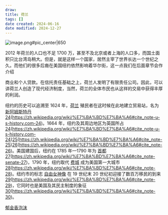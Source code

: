 ```yaml
---
draw:
title: 荷兰
tags: []
date created: 2024-06-16
date modified: 2024-12-27
---
```


![image.png#pic_center|650](https://imagehosting4picgo.oss-cn-beijing.aliyuncs.com/imagehosting/fix-dir%2Fpicgo%2Fpicgo-clipboard-images%2F2024%2F06%2F16%2F14-38-58-d72b94610088d363d021ea9a1d005563-20240616143857-20df31.png)

<!-- more -->

2012 年荷兰的人口也不足 1700 万，甚至不及北京或者上海的人口多，而国土面积只比台湾岛稍大。但是，就是这样一个国家，居然主宰了世界长达一个世纪之久。而他们的很多后裔在美国纽约依然影响着华尔街，这一点我们在后面章节会作介绍

商业和个人贷款。在信托责任基础之上，荷兰人发明了有限责任公司。因此，可以讲荷兰人创造了现代经济制度，当然，荷兰的全体市民也从这祥的交易中获得丰厚的利润。

纽约的历史可以追溯至 1624 年，[荷兰](https://zh.wikipedia.org/wiki/%E8%8D%B7%E5%85%B0%E5%85%B1%E5%92%8C%E5%9B%BD "荷兰共和国") 殖民者在这时候在此地建立贸易站，名为 [新阿姆斯特丹](https://zh.wikipedia.org/wiki/%E6%96%B0%E9%98%BF%E5%A7%86%E6%96%AF%E7%89%B9%E4%B8%B9 "新阿姆斯特丹")[24](24)(https://zh.wikipedia.org/wiki/%E7%BA%BD%E7%BA%A6#cite_note-u-s-history.com-24)。1664 年，纽约及其周边地区为英国所占 [24](24)(https://zh.wikipedia.org/wiki/%E7%BA%BD%E7%BA%A6#cite_note-u-s-history.com-24)[25](25)(https://zh.wikipedia.org/wiki/%E7%BA%BD%E7%BA%A6#cite_note-25)[26](26)(https://zh.wikipedia.org/wiki/%E7%BA%BD%E7%BA%A6#cite_note-26)。美国建国后，纽约在 1785 年—1790 年为 [首都](https://zh.wikipedia.org/wiki/%E9%A6%96%E9%83%BD "首都")[27](27)(https://zh.wikipedia.org/wiki/%E7%BA%BD%E7%BA%A6#cite_note-senate-27)，1790 年，纽约取代 [费城](https://zh.wikipedia.org/wiki/%E8%B4%B9%E5%9F%8E "费城") 成为美国第一大城市 [28](28)(https://zh.wikipedia.org/wiki/%E7%BA%BD%E7%BA%A6#cite_note-28)。纽约市的标志 [自由女神像](https://zh.wikipedia.org/wiki/%E8%87%AA%E7%94%B1%E5%A5%B3%E7%A5%9E%E5%83%8F "自由女神像") 在 19 世纪末 20 世纪初迎接了数百万移民的到来 [29](29)(https://zh.wikipedia.org/wiki/%E7%BA%BD%E7%BA%A6#cite_note-29)，它同时也是美国及其民主制度的象征 [30](30)(https://zh.wikipedia.org/wiki/%E7%BA%BD%E7%BA%A6#cite_note-30)。

[郁金香泡沫](郁金香泡沫)

```Java

```
